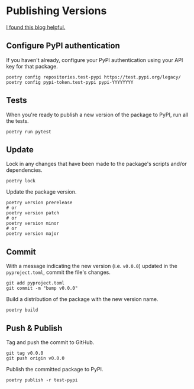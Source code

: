 # Publishing Versions

[I found this blog helpful.](https://hermann-web.github.io/blog/blog/2024/03/16/publishing-your-python-project-with-poetry/#configuring-poetry-one-time-setup)

## Configure PyPI authentication

If you haven't already, configure your PyPI authentication using your API key for that package.

```shell
poetry config repositories.test-pypi https://test.pypi.org/legacy/
poetry config pypi-token.test-pypi pypi-YYYYYYYY
```

## Tests

When you're ready to publish a new version of the package to PyPI, run all the tests.

```shell
poetry run pytest
```

## Update

Lock in any changes that have been made to the package's scripts and/or dependencies.

```shell
poetry lock
```

Update the package version.

```shell
poetry version prerelease
# or
poetry version patch
# or
poetry version minor
# or
poetry version major
```

## Commit

With a message indicating the new version (i.e. `v0.0.0`) updated in the `pyproject.toml`, commit the file's changes.

```shell
git add pyproject.toml
git commit -m "bump v0.0.0"
```

Build a distribution of the package with the new version name.

```shell
poetry build
```

## Push & Publish

Tag and push the commit to GitHub.

```shell
git tag v0.0.0
git push origin v0.0.0
```

Publish the committed package to PyPI.

```shell
poetry publish -r test-pypi
```
